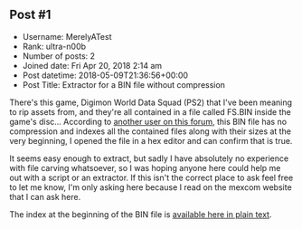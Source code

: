 ## Post #1
- Username: MerelyATest
- Rank: ultra-n00b
- Number of posts: 2
- Joined date: Fri Apr 20, 2018 2:14 am
- Post datetime: 2018-05-09T21:36:56+00:00
- Post Title: Extractor for a BIN file without compression

There's this game, Digimon World Data Squad (PS2) that I've been meaning to rip assets from, and they're all contained in a file called FS.BIN inside the game's disc... According to [another user on this forum](http://forum.xentax.com/viewtopic.php?f=10&t=3220), this BIN file has no compression and indexes all the contained files along with their sizes at the very beginning, I opened the file in a hex editor and can confirm that is true.

It seems easy enough to extract, but sadly I have absolutely no experience with file carving whatsoever, so I was hoping anyone here could help me out with a script or an extractor. If this isn't the correct place to ask feel free to let me know, I'm only asking here because I read on the mexcom website that I can ask here.

The index at the beginning of the BIN file is [available here in plain text](https://pastebin.com/KzyYT1vc).
